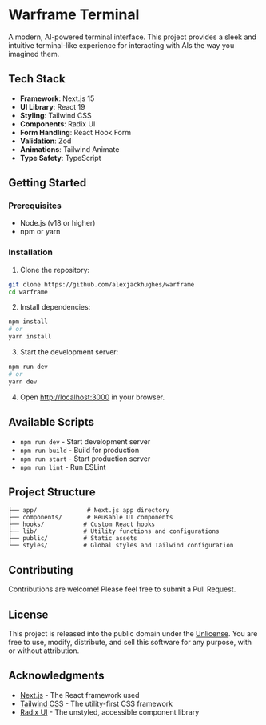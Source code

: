 # Warframe Terminal

A modern, AI-powered terminal interface. This project provides a sleek and intuitive terminal-like experience for interacting with AIs the way you imagined them.

## Tech Stack

- **Framework**: Next.js 15
- **UI Library**: React 19
- **Styling**: Tailwind CSS
- **Components**: Radix UI
- **Form Handling**: React Hook Form
- **Validation**: Zod
- **Animations**: Tailwind Animate
- **Type Safety**: TypeScript

## Getting Started

### Prerequisites

- Node.js (v18 or higher)
- npm or yarn

### Installation

1. Clone the repository:

```bash
git clone https://github.com/alexjackhughes/warframe
cd warframe
```

2. Install dependencies:

```bash
npm install
# or
yarn install
```

3. Start the development server:

```bash
npm run dev
# or
yarn dev
```

4. Open [http://localhost:3000](http://localhost:3000) in your browser.

## Available Scripts

- `npm run dev` - Start development server
- `npm run build` - Build for production
- `npm run start` - Start production server
- `npm run lint` - Run ESLint

## Project Structure

```
├── app/              # Next.js app directory
├── components/       # Reusable UI components
├── hooks/           # Custom React hooks
├── lib/             # Utility functions and configurations
├── public/          # Static assets
└── styles/          # Global styles and Tailwind configuration
```

## Contributing

Contributions are welcome! Please feel free to submit a Pull Request.

## License

This project is released into the public domain under the [Unlicense](https://unlicense.org/). You are free to use, modify, distribute, and sell this software for any purpose, with or without attribution.

## Acknowledgments

- [Next.js](https://nextjs.org/) - The React framework used
- [Tailwind CSS](https://tailwindcss.com/) - The utility-first CSS framework
- [Radix UI](https://www.radix-ui.com/) - The unstyled, accessible component library

